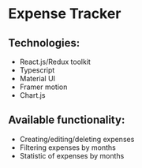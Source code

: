 # Expense Tracker

## Technologies: 
- React.js/Redux toolkit
- Typescript
- Material UI
- Framer motion
- Chart.js


## Available functionality:

- Creating/editing/deleting expenses
- Filtering expenses by months
- Statistic of expenses by months
